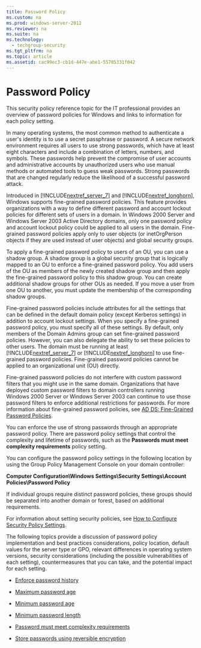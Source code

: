 ```yaml
---
title: Password Policy
ms.custom: na
ms.prod: windows-server-2012
ms.reviewer: na
ms.suite: na
ms.technology: 
  - techgroup-security
ms.tgt_pltfrm: na
ms.topic: article
ms.assetid: cac99ec3-cb1d-447e-abe1-55705331f042
---
```

# Password Policy
This security policy reference topic for the IT professional provides an overview of password policies for Windows and links to information for each policy setting.  
  
In many operating systems, the most common method to authenticate a user's identity is to use a secret passphrase or password. A secure network environment requires all users to use strong passwords, which have at least eight characters and include a combination of letters, numbers, and symbols. These passwords help prevent the compromise of user accounts and administrative accounts by unauthorized users who use manual methods or automated tools to guess weak passwords. Strong passwords that are changed regularly reduce the likelihood of a successful password attack.  
  
Introduced in [!INCLUDE[nextref_server_7](includes/nextref_server_7_md.md)] and [!INCLUDE[nextref_longhorn](includes/nextref_longhorn_md.md)], Windows supports fine\-grained password policies. This feature provides organizations with a way to define different password and account lockout policies for different sets of users in a domain. In Windows 2000 Server and Windows Server 2003 Active Directory domains, only one password policy and account lockout policy could be applied to all users in the domain. Fine\-grained password policies apply only to user objects \(or inetOrgPerson objects if they are used instead of user objects\) and global security groups.  
  
To apply a fine\-grained password policy to users of an OU, you can use a shadow group. A shadow group is a global security group that is logically mapped to an OU to enforce a fine\-grained password policy. You add users of the OU as members of the newly created shadow group and then apply the fine\-grained password policy to this shadow group. You can create additional shadow groups for other OUs as needed. If you move a user from one OU to another, you must update the membership of the corresponding shadow groups.  
  
Fine\-grained password policies include attributes for all the settings that can be defined in the default domain policy \(except Kerberos settings\) in addition to account lockout settings. When you specify a fine\-grained password policy, you must specify all of these settings. By default, only members of the Domain Admins group can set fine\-grained password policies. However, you can also delegate the ability to set these policies to other users. The domain must be running at least [!INCLUDE[nextref_server_7](includes/nextref_server_7_md.md)] or [!INCLUDE[nextref_longhorn](includes/nextref_longhorn_md.md)] to use fine\-grained password policies. Fine\-grained password policies cannot be applied to an organizational unit \(OU\) directly.  
  
Fine\-grained password policies do not interfere with custom password filters that you might use in the same domain. Organizations that have deployed custom password filters to domain controllers running Windows 2000 Server or Windows Server 2003 can continue to use those password filters to enforce additional restrictions for passwords. For more information about fine\-grained password policies, see [AD DS: Fine\-Grained Password Policies](http://go.microsoft.com/fwlink/?LinkId=130888).  
  
You can enforce the use of strong passwords through an appropriate password policy. There are password policy settings that control the complexity and lifetime of passwords, such as the **Passwords must meet complexity requirements** policy setting.  
  
You can configure the password policy settings in the following location by using the Group Policy Management Console on your domain controller:  
  
**Computer Configuration\\Windows Settings\\Security Settings\\Account Policies\\Password Policy**  
  
If individual groups require distinct password policies, these groups should be separated into another domain or forest, based on additional requirements.  
  
For information about setting security policies, see [How to Configure Security Policy Settings](How-to-Configure-Security-Policy-Settings.md).  
  
The following topics provide a discussion of password policy implementation and best practices considerations, policy location, default values for the server type or GPO, relevant differences in operating system versions, security considerations \(including the possible vulnerabilities of each setting\), countermeasures that you can take, and the potential impact for each setting.  
  
-   [Enforce password history](Enforce-password-history.md)  
  
-   [Maximum password age](Maximum-password-age.md)  
  
-   [Minimum password age](Minimum-password-age.md)  
  
-   [Minimum password length](Minimum-password-length.md)  
  
-   [Password must meet complexity requirements](Password-must-meet-complexity-requirements.md)  
  
-   [Store passwords using reversible encryption](Store-passwords-using-reversible-encryption.md)  
  

